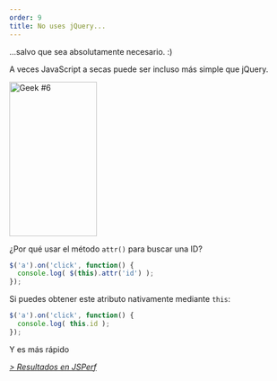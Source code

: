 ```yaml
---
order: 9
title: No uses jQuery...
---
```


...salvo que sea absolutamente necesario. :)

A veces JavaScript a secas puede ser incluso más simple que jQuery.

<div class="img-right">
  <img id="geek-6" class="icos-geek" src="http://browserdiet.com/img/6.png" alt="Geek #6" width="156" height="275" />
</div>

¿Por qué usar el método `attr()` para buscar una ID?

```js
$('a').on('click', function() {
  console.log( $(this).attr('id') );
});
```

Si puedes obtener este atributo nativamente mediante `this`:

```js
$('a').on('click', function() {
  console.log( this.id );
});
```

Y es más rápido

*[> Resultados en JSPerf](http://jsperf.com/browser-diet-this-attr-id-vs-this-id)*